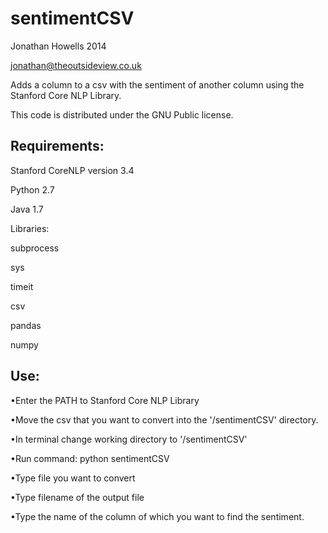 sentimentCSV
============
Jonathan Howells 2014

jonathan@theoutsideview.co.uk

Adds a column to a csv with the sentiment of another column using the Stanford Core NLP Library.

This code is distributed under the GNU Public license.

Requirements:
-------------

Stanford CoreNLP version 3.4

Python 2.7

Java 1.7

Libraries:

subprocess

sys

timeit

csv

pandas

numpy

Use:
-------------
•Enter the PATH to Stanford Core NLP Library

•Move the csv that you want to convert into the '/sentimentCSV' directory.

•In terminal change working directory to '/sentimentCSV'

•Run command:  python sentimentCSV

•Type file you want to convert

•Type filename of the output file

•Type the name of the column of which you want to find the sentiment.
